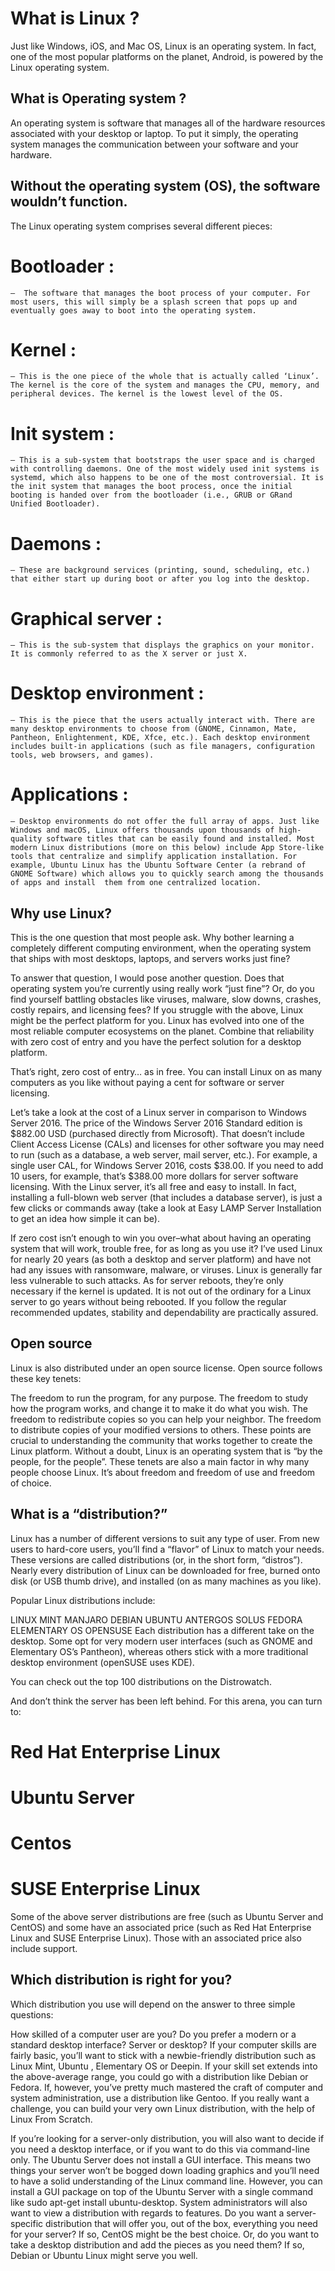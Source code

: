 # What is Linux ?
Just like Windows, iOS, and Mac OS, Linux is an operating system. In fact, one of the most popular platforms on the planet, Android, is powered by the Linux operating system. 

## What is Operating system ?
An operating system is software that manages all of the hardware resources associated with your desktop or laptop. To put it simply, the operating system manages the communication between your software and your hardware.

## Without the operating system (OS), the software wouldn’t function.

The Linux operating system comprises several different pieces:

# Bootloader :
    –  The software that manages the boot process of your computer. For most users, this will simply be a splash screen that pops up and eventually goes away to boot into the operating system.

# Kernel :
    – This is the one piece of the whole that is actually called ‘Linux’. The kernel is the core of the system and manages the CPU, memory, and peripheral devices. The kernel is the lowest level of the OS.

# Init system :
    – This is a sub-system that bootstraps the user space and is charged with controlling daemons. One of the most widely used init systems is systemd, which also happens to be one of the most controversial. It is the init system that manages the boot process, once the initial booting is handed over from the bootloader (i.e., GRUB or GRand Unified Bootloader).

# Daemons :
    – These are background services (printing, sound, scheduling, etc.) that either start up during boot or after you log into the desktop.

# Graphical server :
    – This is the sub-system that displays the graphics on your monitor. It is commonly referred to as the X server or just X.
# Desktop environment :
    – This is the piece that the users actually interact with. There are many desktop environments to choose from (GNOME, Cinnamon, Mate, Pantheon, Enlightenment, KDE, Xfce, etc.). Each desktop environment includes built-in applications (such as file managers, configuration tools, web browsers, and games).
# Applications :
    – Desktop environments do not offer the full array of apps. Just like Windows and macOS, Linux offers thousands upon thousands of high-quality software titles that can be easily found and installed. Most modern Linux distributions (more on this below) include App Store-like tools that centralize and simplify application installation. For example, Ubuntu Linux has the Ubuntu Software Center (a rebrand of GNOME Software) which allows you to quickly search among the thousands of apps and install  them from one centralized location.

## Why use Linux?
This is the one question that most people ask. Why bother learning a completely different computing environment, when the operating system that ships with most desktops, laptops, and servers works just fine?

To answer that question, I would pose another question. Does that operating system you’re currently using really work “just fine”? Or, do you find yourself battling obstacles like viruses, malware, slow downs, crashes, costly repairs, and licensing fees?
If you struggle with the above, Linux might be the perfect platform for you. Linux has evolved into one of the most reliable computer ecosystems on the planet. Combine that reliability with zero cost of entry and you have the perfect solution for a desktop platform.

That’s right, zero cost of entry… as in free. You can install Linux on as many computers as you like without paying a cent for software or server licensing.

Let’s take a look at the cost of a Linux server in comparison to Windows Server 2016. The price of the Windows Server 2016 Standard edition is $882.00 USD (purchased directly from Microsoft). That doesn’t include Client Access License (CALs) and licenses for other software you may need to run (such as a database, a web server, mail server, etc.). For example, a single user CAL, for Windows Server 2016, costs $38.00. If you need to add 10 users, for example, that’s $388.00 more dollars for server software licensing.  With the Linux server, it’s all free and easy to install. In fact, installing a full-blown web server (that includes a database server), is just a few clicks or commands away (take a look at Easy LAMP Server Installation to get an idea how simple it can be).

If zero cost isn’t enough to win you over–what about having an operating system that will work, trouble free, for as long as you use it? I’ve used Linux for nearly 20 years (as both a desktop and server platform) and have not had any issues with ransomware, malware, or viruses. Linux is generally far less vulnerable to such attacks. As for server reboots, they’re only necessary if the kernel is updated. It is not out of the ordinary for a Linux server to go years without being rebooted. If you follow the regular recommended updates, stability and dependability are practically assured.

## Open source
Linux is also distributed under an open source license. Open source follows these key tenets:

The freedom to run the program, for any purpose.
The freedom to study how the program works, and change it to make it do what you wish.
The freedom to redistribute copies so you can help your neighbor.
The freedom to distribute copies of your modified versions to others.
These points are crucial to understanding the community that works together to create the Linux platform. Without a doubt, Linux is an operating system that is “by the people, for the people”. These tenets are also a main factor in why many people choose Linux. It’s about freedom and freedom of use and freedom of choice.

## What is a “distribution?”
Linux has a number of different versions to suit any type of user. From new users to hard-core users, you’ll find a “flavor” of Linux to match your needs. These versions are called distributions (or, in the short form, “distros”). Nearly every distribution of Linux can be downloaded for free, burned onto disk (or USB thumb drive), and installed (on as many machines as you like).

Popular Linux distributions include:

LINUX MINT
MANJARO
DEBIAN
UBUNTU
ANTERGOS
SOLUS
FEDORA
ELEMENTARY OS
OPENSUSE
Each distribution has a different take on the desktop. Some opt for very modern user interfaces (such as GNOME and Elementary OS’s Pantheon), whereas others stick with a more traditional desktop environment (openSUSE uses KDE).

You can check out the top 100 distributions on the Distrowatch.

And don’t think the server has been left behind. For this arena, you can turn to:

# Red Hat Enterprise Linux
# Ubuntu Server
# Centos
# SUSE Enterprise Linux
Some of the above server distributions are free (such as Ubuntu Server and CentOS) and some have an associated price (such as Red Hat Enterprise Linux and SUSE Enterprise Linux). Those with an associated price also include support.

## Which distribution is right for you?
Which distribution you use will depend on the answer to three simple questions:

How skilled of a computer user are you?
Do you prefer a modern or a standard desktop interface?
Server or desktop?
If your computer skills are fairly basic, you’ll want to stick with a newbie-friendly distribution such as Linux Mint, Ubuntu , Elementary OS or Deepin. If your skill set extends into the above-average range, you could go with a distribution like Debian or Fedora. If, however, you’ve pretty much mastered the craft of computer and system administration, use a distribution like Gentoo. If you really want a challenge, you can build your very own Linux distribution, with the help of Linux From Scratch.

If you’re looking for a server-only distribution, you will also want to decide if you need a desktop interface, or if you want to do this via command-line only. The Ubuntu Server does not install a GUI interface. This means two things your server won’t be bogged down loading graphics and you’ll need to have a solid understanding of the Linux command line. However, you can install a GUI package on top of the Ubuntu Server with a single command like sudo apt-get install ubuntu-desktop. System administrators will also want to view a distribution with regards to features. Do you want a server-specific distribution that will offer you, out of the box, everything you need for your server? If so, CentOS might be the best choice. Or, do you want to take a desktop distribution and add the pieces as you need them? If so, Debian or Ubuntu Linux might serve you well.